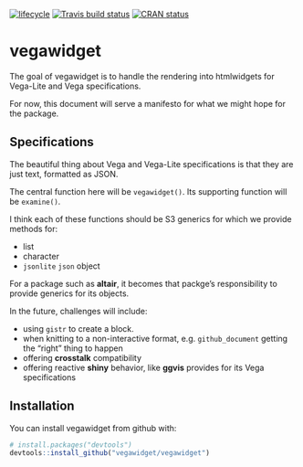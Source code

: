 
<!-- README.md is generated from README.Rmd. Please edit that file -->

[![lifecycle](https://img.shields.io/badge/lifecycle-experimental-orange.svg)](https://www.tidyverse.org/lifecycle/#experimental)
[![Travis build
status](https://travis-ci.org/vegawidget/vegawidget.svg?branch=master)](https://travis-ci.org/vegawidget/vegawidget)
[![CRAN
status](https://www.r-pkg.org/badges/version/vegawidget)](https://cran.r-project.org/package=vegawidget)

# vegawidget

The goal of vegawidget is to handle the rendering into htmlwidgets for
Vega-Lite and Vega specifications.

For now, this document will serve a manifesto for what we might hope for
the package.

## Specifications

The beautiful thing about Vega and Vega-Lite specifications is that they
are just text, formatted as JSON.

The central function here will be `vegawidget()`. Its supporting
function will be `examine()`.

I think each of these functions should be S3 generics for which we
provide methods for:

  - list
  - character
  - `jsonlite` `json` object

For a package such as **altair**, it becomes that packge’s
responsibility to provide generics for its objects.

In the future, challenges will include:

  - using `gistr` to create a block.
  - when knitting to a non-interactive format, e.g. `github_document`
    getting the “right” thing to happen
  - offering **crosstalk** compatibility
  - offering reactive **shiny** behavior, like **ggvis** provides for
    its Vega specifications

## Installation

You can install vegawidget from github with:

``` r
# install.packages("devtools")
devtools::install_github("vegawidget/vegawidget")
```
